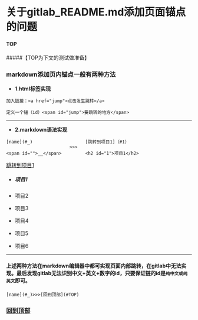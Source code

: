 # 关于gitlab_README.md添加页面锚点的问题

#### TOP
#####【TOP为下文的测试做准备】

### markdown添加页内锚点一般有两种方法

+ **1.html标签实现**
```
加入链接：<a href="jump">点击发生跳转</a>

定义一个锚（id）<span id="jump">要跳转的地方</span>
```

***

+ **2.markdown语法实现**

```
[name](#_)                    [跳转到项目1]（#1）    
                        >>>
<span id="">__</span>         <h2 id="1">项目1</h2>
```

 [跳转到项目1](#1)

* <h5 id="1">项目1</h5>

* 项目2

* 项目3

* 项目4

* 项目5

* 项目6

*** 

#### 上述两种方法在markdown编辑器中都可实现页面内部跳转，在gitlab中无法实现。最后发现gitlab无法识别中文+英文+数字的id，只要保证链的id是`纯中文或纯英文`即可。

```
[name](#_)>>>[回到顶部](#TOP)
```

### [回到顶部](#TOP)
